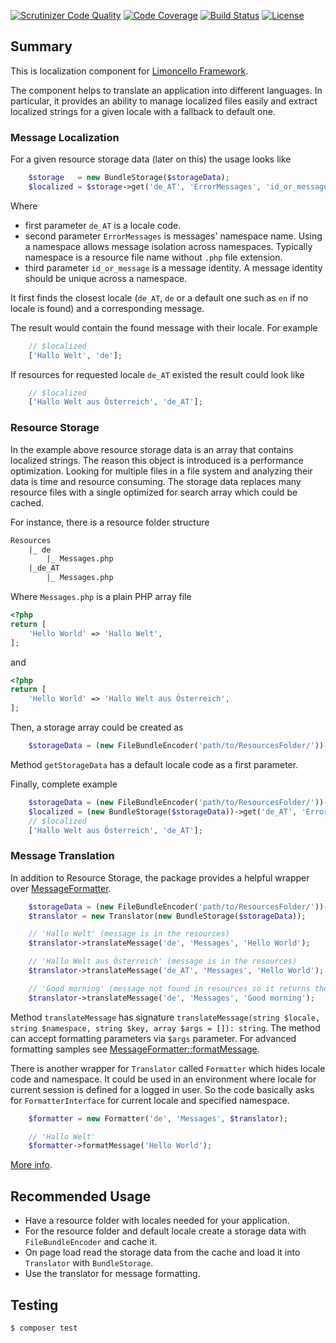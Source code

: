[![Scrutinizer Code Quality](https://scrutinizer-ci.com/g/lolltec/limoncello-php-component-l10n/badges/quality-score.png?b=master)](https://scrutinizer-ci.com/g/lolltec/limoncello-php-component-l10n/?branch=master)
[![Code Coverage](https://scrutinizer-ci.com/g/lolltec/limoncello-php-component-l10n/badges/coverage.png?b=master)](https://scrutinizer-ci.com/g/lolltec/limoncello-php-component-l10n/?branch=master)
[![Build Status](https://travis-ci.org/lolltec/limoncello-php-component-l10n.svg?branch=master)](https://travis-ci.org/lolltec/limoncello-php-component-l10n)
[![License](https://img.shields.io/github/license/lolltec/limoncello-php-framework.svg)](https://packagist.org/packages/lolltec/limoncello-php-framework)

## Summary

This is localization component for [Limoncello Framework](https://github.com/lolltec/limoncello-php-framework).

The component helps to translate an application into different languages. In particular,  it provides an ability to manage localized files easily and extract localized strings for a given locale with a fallback to default one.

### Message Localization

For a given resource storage data (later on this) the usage looks like

```php
    $storage   = new BundleStorage($storageData);
    $localized = $storage->get('de_AT', 'ErrorMessages', 'id_or_message');
```

Where
- first parameter `de_AT` is a locale code.
- second parameter `ErrorMessages` is messages' namespace name. Using a namespace allows message isolation across namespaces. Typically namespace is a resource file name without `.php` file extension.
- third parameter `id_or_message` is a message identity. A message identity should be unique across a namespace.

It first finds the closest locale (`de_AT`, `de` or a default one such as `en` if no locale is found) and a corresponding message.

The result would contain the found message with their locale. For example

```php
    // $localized
    ['Hallo Welt', 'de'];
```

If resources for requested locale `de_AT` existed the result could look like
```php
    // $localized
    ['Hallo Welt aus Österreich', 'de_AT'];
```

### Resource Storage

In the example above resource storage data is an array that contains localized strings. The reason this object is introduced is a performance optimization. Looking for multiple files in a file system and analyzing their data is time and resource consuming. The storage data replaces many resource files with a single optimized for search array which could be cached.

For instance, there is a resource folder structure

```txt
Resources
    |_ de
        |_ Messages.php
    |_de_AT
        |_ Messages.php
```
Where `Messages.php` is a plain PHP array file

```php Resource/de/Messages.php
<?php
return [
    'Hello World' => 'Hallo Welt',
];
```
and

```php Resource/de_AT/Messages.php
<?php
return [
    'Hello World' => 'Hallo Welt aus Österreich',
];
```
Then, a storage array could be created as

```php
    $storageData = (new FileBundleEncoder('path/to/ResourcesFolder/'))->getStorageData('de');
```

Method `getStorageData` has a default locale code as a first parameter.

Finally, complete example
```php
    $storageData = (new FileBundleEncoder('path/to/ResourcesFolder/'))->getStorageData('de');
    $localized = (new BundleStorage($storageData))->get('de_AT', 'ErrorMessages', 'Hello World');
    // $localized
    ['Hallo Welt aus Österreich', 'de_AT'];
```

### Message Translation

In addition to Resource Storage, the package provides a helpful wrapper over [MessageFormatter](http://php.net/manual/en/class.messageformatter.php).

```php
    $storageData = (new FileBundleEncoder('path/to/ResourcesFolder/'))->getStorageData('en');
    $translator = new Translator(new BundleStorage($storageData));

    // 'Hallo Welt' (message is in the resources)
    $translator->translateMessage('de', 'Messages', 'Hello World');

    // 'Hallo Welt aus Österreich' (message is in the resources)
    $translator->translateMessage('de_AT', 'Messages', 'Hello World');

    // 'Good morning' (message not found in resources so it returns the key itself)
    $translator->translateMessage('de', 'Messages', 'Good morning');
```

Method `translateMessage` has signature `translateMessage(string $locale, string $namespace, string $key, array $args = []): string`. The method can accept formatting parameters via `$args` parameter. For advanced formatting samples see [MessageFormatter::formatMessage](http://php.net/manual/en/messageformatter.formatmessage.php).

There is another wrapper for `Translator` called `Formatter` which hides locale code and namespace. It could be used in an environment where locale for current session is defined for a logged in user. So the code basically asks for `FormatterInterface` for current locale and specified namespace.

```php
    $formatter = new Formatter('de', 'Messages', $translator);

    // 'Hallo Welt'
    $formatter->formatMessage('Hello World');

```

[More info](https://github.com/lolltec/limoncello-php-framework).

## Recommended Usage

- Have a resource folder with locales needed for your application.
- For the resource folder and default locale create a storage data with `FileBundleEncoder` and cache it.
- On page load read the storage data from the cache and load it into `Translator` with `BundleStorage`.
- Use the translator for message formatting.

## Testing

```bash
$ composer test
```
